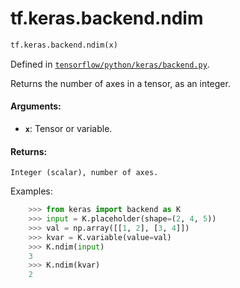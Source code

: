 <div itemscope itemtype="http://developers.google.com/ReferenceObject">
<meta itemprop="name" content="tf.keras.backend.ndim" />
<meta itemprop="path" content="Stable" />
</div>

# tf.keras.backend.ndim

``` python
tf.keras.backend.ndim(x)
```



Defined in [`tensorflow/python/keras/backend.py`](/code/stable/tensorflow/python/keras/backend.py).

Returns the number of axes in a tensor, as an integer.

#### Arguments:

* <b>`x`</b>: Tensor or variable.


#### Returns:

    Integer (scalar), number of axes.

Examples:
```python
    >>> from keras import backend as K
    >>> input = K.placeholder(shape=(2, 4, 5))
    >>> val = np.array([[1, 2], [3, 4]])
    >>> kvar = K.variable(value=val)
    >>> K.ndim(input)
    3
    >>> K.ndim(kvar)
    2
```